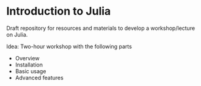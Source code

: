 # Introduction to Julia

Draft repository for resources and materials to develop a workshop/lecture on Julia.

Idea: Two-hour workshop with the following parts

- Overview
- Installation
- Basic usage
- Advanced features
